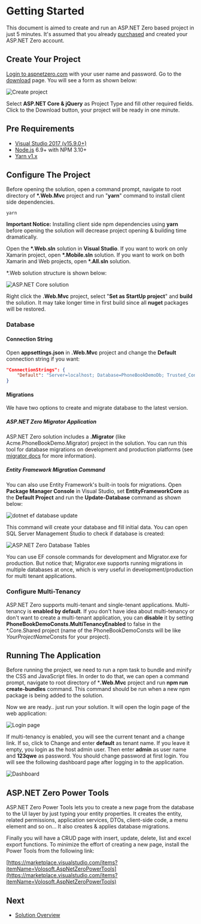 # Getting Started

This document is aimed to create and run an ASP.NET Zero based project in just 5 minutes. It's assumed that you already [purchased](https://aspnetzero.com/Pricing) and created your ASP.NET Zero account.

## Create Your Project

[Login to aspnetzero.com](https://aspnetzero.com/Account/Login) with your user name and password. Go to the [download](https://aspnetzero.com/Download) page. You will see a form as shown below:

<img src="images/download-core-jquery-2.png" alt="Create project" class="img-thumbnail" />

Select **ASP.NET Core & jQuery** as Project Type and fill other required fields. Click to the Download button, your project will be ready in one minute.

## Pre Requirements

- [Visual Studio 2017 (v15.9.0+)](https://www.visualstudio.com)
- [Node.js](https://nodejs.org/en/download/) 6.9+ with NPM 3.10+
- [Yarn v1.x](https://classic.yarnpkg.com/lang/en/)

## Configure The Project

Before opening the solution, open a command prompt, navigate to root directory of **\*.Web.Mvc** project and run "**yarn**" command to install client side dependencies.

````
yarn
````

**Important Notice:** Installing client side npm dependencies using **yarn** before opening the solution will decrease project opening & building time dramatically.

Open the **\*.Web.sln** solution in **Visual Studio**. If you want to work on only Xamarin project, open **\*.Mobile.sln** solution. If you want to work on both Xamarin and Web projects, open **\*.All.sln** solution.

*.Web solution structure is shown below:

<img src="images/solution-overall-core-5.png" alt="ASP.NET Core solution" class="img-thumbnail" />

Right click the **.Web.Mvc** project, select "**Set as StartUp project**" and **build** the solution. It may take longer time in first build since all **nuget** packages will be restored.

### Database

#### Connection String

Open **appsettings.json** in **.Web.Mvc** project and change the **Default** connection string if you want:

```json
"ConnectionStrings": {
    "Default": "Server=localhost; Database=PhoneBookDemoDb; Trusted_Connection=True;"
}
```

#### Migrations

We have two options to create and migrate database to the latest version.

##### ASP.NET Zero Migrator Application

ASP.NET Zero solution includes a **.Migrator** (like Acme.PhoneBookDemo.Migrator) project in the solution. You can run this tool for database migrations on development and production platforms (see [migrator docs](Migrator-Console-Application) for more information).

##### Entity Framework Migration Command

You can also use Entity Framework's built-in tools for migrations. Open **Package Manager Console** in Visual Studio, set **EntityFrameworkCore** as the **Default Project** and run the **Update-Database** command as shown below: 

<img src="images/update-database-ef-core.png" alt="dotnet ef database update" class="img-thumbnail" />

This command will create your database and fill initial data. You can open SQL Server Management Studio to check if database is created:

<img src="images/created-database-tables-4.png" alt="ASP.NET Zero Database Tables" class="img-thumbnail" />

You can use EF console commands for development and Migrator.exe for production. But notice that; Migrator.exe supports running migrations in multiple databases at once, which is very useful in development/production for multi tenant applications.

### Configure Multi-Tenancy

ASP.NET Zero supports multi-tenant and single-tenant applications. Multi-tenancy is **enabled by default**. If you don't have idea about multi-tenancy or don't want to create a multi-tenant application, you can **disable** it by setting **PhoneBookDemoConsts.MultiTenancyEnabled** to false in the *.Core.Shared project (name of the PhoneBookDemoConsts will be like *YourProjectName*Consts for your project).

## Running The Application

Before running the project, we need to run a npm task to bundle and minify the CSS and JavaScript files. In order to do that, we can open a command prompt, navigate to root directory of ***.Web.Mvc** project and run **npm run create-bundles** command. This command should be run when a new npm package is being added to the solution. 

Now we are ready.. just run your solution. It will open the login page of the web application:

<img src="images/login-screen-3.png" alt="Login page" class="img-thumbnail" />

If multi-tenancy is enabled, you will see the current tenant and a change link. If so, click to Change and enter **default** as tenant name. If you leave it empty, you login as the host admin user. Then enter **admin** as user name and **123qwe** as password. You should change password at first login. You will see the following dashboard page after logging in to the application.

<img src="images/dashboardV3.png" alt="Dashboard" class="img-thumbnail"/>

## ASP.NET Zero Power Tools

ASP.NET Zero Power Tools lets you to create a new page from the database to the UI layer by just typing your entity properties. It creates the entity, related permissions, application services, DTOs, client-side code, a menu element and so on... It also creates & applies database migrations.

Finally you will have a CRUD page with insert, update, delete, list and excel export functions. To minimize the effort of creating a new page, install the Power Tools from the following link:

[https://marketplace.visualstudio.com/items?itemName=Volosoft.AspNetZeroPowerTools](https://marketplace.visualstudio.com/items?itemName=Volosoft.AspNetZeroPowerTools)

## Next

* [Solution Overview](Overview-Core.md)
